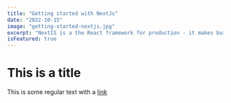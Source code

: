 ```yaml
---
title: "Getting started with NextJs"
date: "2022-10-15"
image: "getting-started-nextjs.jpg"
excerpt: "NextIS is a the React framework for production - it makes buildingfullstack React apps and sites a breeze and ships with built-in SSR."
isFeatured: true
---
```


# This is a title

This is some regular text with a [link](https://google.com)
